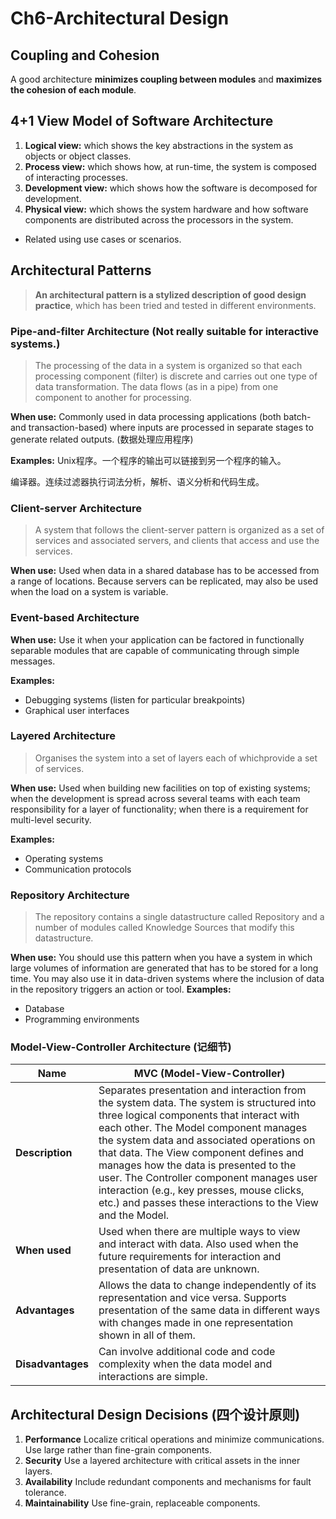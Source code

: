 # Ch6-Architectural Design

## Coupling and Cohesion
A good architecture **minimizes coupling between modules** and **maximizes the cohesion of each module**.
## 4+1 View Model of Software Architecture
1. **Logical view:** which shows the key abstractions in the system as objects or object classes.
2. **Process view:** which shows how, at run-time, the system is composed of interacting processes.
3. **Development view:** which shows how the software is decomposed for development.
4. **Physical view:** which shows the system hardware and how software components are distributed across the processors in the system.
- Related using use cases or scenarios.

## Architectural Patterns
>**An architectural pattern is a stylized description of good design practice**, which has been tried and tested in different environments.
### Pipe-and-filter Architecture (Not really suitable for interactive systems.)
>The  processing  of  the  data  in  a  system  is  organized  so  that  each processing  component  (filter)  is  discrete  and  carries  out  one  type  of data transformation. The data flows (as in a pipe) from one component to another for processing.

**When use:**
Commonly used in data processing applications (both  batch- and transaction-based)  where inputs are processed in separate stages to generate related outputs. (数据处理应用程序)

**Examples:**
Unix程序。一个程序的输出可以链接到另一个程序的输入。

编译器。连续过滤器执行词法分析，解析、语义分析和代码生成。

### Client-server Architecture
>A system that follows the client-server pattern is organized as a set of services and associated servers, and clients that access and use the services.

**When use:**
Used  when  data  in  a  shared  database  has  to  be  accessed  from  a range of locations. Because servers can be replicated, may also be used when the load on a system is variable.

### Event-based Architecture
**When use:**
Use it when your application can be factored in functionally separable modules that are capable of communicating through simple messages.

**Examples:**
- Debugging systems (listen for particular breakpoints)
- Graphical user interfaces

### Layered Architecture
>Organises the system into a set of layers each of whichprovide a set of services.

**When use:**
Used when building new facilities on top of existing systems; when the  development  is  spread  across  several  teams  with  each  team responsibility for a layer of functionality; when there is a requirement for multi-level security.

**Examples:**
- Operating systems
- Communication protocols

### Repository Architecture
>The repository contains a single datastructure called Repository and a number of modules called Knowledge Sources that modify this datastructure.

**When use:**
You  should  use  this  pattern  when  you  have  a  system  in  which  large volumes  of  information  are  generated  that  has  to  be  stored  for  a  long time.  You  may  also  use  it  in  data-driven  systems  where  the  inclusion  of data in the repository triggers an action or tool.
**Examples:**
- Database
- Programming environments

### Model-View-Controller Architecture (记细节)
| Name | MVC (Model-View-Controller) |
|----------|----------|
| **Description** | Separates presentation and interaction from the system data. The system is  structured  into  three  logical  components  that  interact  with  each  other. The Model component manages the system data and associated operations on that data. The View component defines and manages how the data is presented to the user. The Controller component manages user interaction  (e.g.,  key  presses,  mouse  clicks,  etc.)  and  passes  these interactions to the View and the Model. |
| **When used** | Used  when  there  are  multiple  ways  to  view  and  interact  with  data. Also used when the future requirements for interaction and presentation of data are unknown.  |
| **Advantages** | Allows  the  data  to  change  independently  of  its  representation  and  vice versa.  Supports  presentation  of  the  same  data  in  different  ways  with changes made in one representation shown in all of them. |
| **Disadvantages** | Can  involve  additional  code  and  code  complexity  when  the  data  model and interactions are simple. |

## Architectural Design Decisions (四个设计原则)
1. **Performance**
 Localize critical operations and minimize communications. Use large rather than fine-grain components.
2. **Security**
Use a layered architecture with critical assets in the inner layers.
3. **Availability**
Include redundant components and mechanisms for fault
tolerance.
4. **Maintainability**
Use fine-grain, replaceable components.
